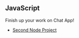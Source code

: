 ## JavaScript

Finish up your work on Chat App!

* [Second Node Project](https://github.com/Pklong/chat-app)